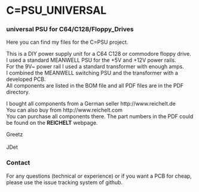# C=PSU_UNIVERSAL
<h3>universal PSU for C64/C128/Floppy_Drives</h3>
<p>Here you can find my files for the C=PSU project.</p>
<p>This is a DIY power supply unit for a C64 C128 or commodore floppy drive.</br>
I used a standard MEANWELL PSU for the +5V and +12V power rails.</br>
For the 9V~ power rail I used a standard transformer with enough amps.</br>
I combined the MEANWELL switching PSU and the transformer with a developed PCB.</br>
All components are listed in the BOM file and all PDF files are in the PDF directory.</p>
<p>I bought all components from a German seller http://www.reichelt.de </br>
You can also buy from http://www.reichelt.com </br> 
You can purchase all components there. The part numbers in the PDF could be found on the <strong>REICHELT</strong> webpage.</p>
<p>Greetz </br></br> 
JDet</p>
<h3>Contact</h3>
<p>For any questions (technical or experience) or if you want a PCB for cheap, please use the issue tracking system of github.</p> 
